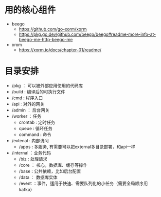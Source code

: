 # 用的核心组件

- beego
  - https://github.com/go-xorm/xorm
  - https://pkg.go.dev/github.com/beego/beego#readme-more-info-at-beego-me-http-beego-me
- xrom  
  - https://xorm.io/docs/chapter-01/readme/


# 目录安排

- /pkg ： 可以被外部应用使用的代码库
- /build : 编译后的可执行文件
- /cmd : 程序入口
- /api : 对外的网关
- /admin ： 后台网关
- /worker ：任务
    - crontab : 定时任务
    - queue : 循环任务
    - command : 命令
- /extenal : 内部访问
  - /apps : 多服务, 有需要可以把external多目录部署，和api一样
- /internal ：业务代码
    - /biz : 处理请求
    - /core ： 核心，数据库、缓存等操作
    - /base : 公共依赖，比如后台配置
    - /data ： 数据库实体
    - /event ：事件，适用于快速、需要队列化的小任务（需要全局顺序用kafka）